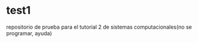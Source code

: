 # test1
repositorio de prueba para el tutorial 2 de sistemas computacionales(no se programar, ayuda)
